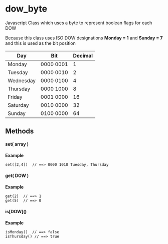 # dow_byte
Javascript Class which uses a byte to represent boolean flags for each DOW

Because this class uses ISO DOW designations **Monday = 1** and **Sunday = 7** and this is used as the bit position

| Day  | Bit | Decimal |
|---|---|---|
| Monday | 0000 0001 | 1 |
| Tuesday | 0000 0010 | 2|
| Wednesday | 0000 0100 | 4 |
| Thursday | 0000 1000 | 8 |
| Friday | 0001 0000 | 16 |
| Saturday | 0010 0000 | 32 |
| Sunday | 0100 0000 | 64 |

## Methods
#### set( array )

**Example**

```
set([2,4])  // ==> 0000 1010 Tuesday, Thursday
```

#### get( DOW )

**Example**

```
get(2)  // ==> 1
get(5)  // ==> 0
```


#### is\[DOW\]() 

**Example**

```
isMonday()  // ==> false
isThursday() // ==> true
```
